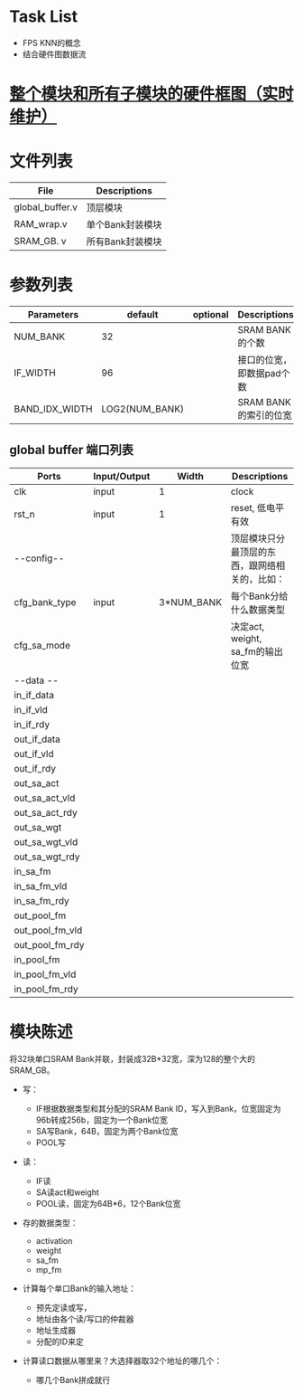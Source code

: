 # Task List
- FPS KNN的概念
- 结合硬件图数据流


# [整个模块和所有子模块的硬件框图（实时维护）](global_buffer.excalidraw)

# 文件列表
| File | Descriptions |
| ---- | ---- |
| global_buffer.v | 顶层模块 |
| RAM_wrap.v | 单个Bank封装模块 |
| SRAM_GB. v | 所有Bank封装模块 |

# 参数列表
| Parameters | default | optional | Descriptions |
| ---- | ---- | ---- | ---- |
| NUM_BANK | 32 |  | SRAM BANK的个数 |
| IF_WIDTH | 96 | | 接口的位宽，即数据pad个数 |
| BAND_IDX_WIDTH | LOG2(NUM_BANK) | | SRAM BANK的索引的位宽 |

## global buffer 端口列表
| Ports | Input/Output | Width | Descriptions |
| ---- | ---- | ---- | ---- |
| clk | input | 1 | clock |
| rst_n | input | 1 | reset, 低电平有效 |
| --config-- | | | 顶层模块只分最顶层的东西，跟网络相关的，比如： |
| cfg_bank_type | input | 3*NUM_BANK | 每个Bank分给什么数据类型 |
| cfg_sa_mode | | | 决定act, weight, sa_fm的输出位宽 |
| --data -- |
| in_if_data |
| in_if_vld |
| in_if_rdy |
| out_if_data |
| out_if_vld |
| out_if_rdy |
| out_sa_act |
| out_sa_act_vld |
| out_sa_act_rdy |
| out_sa_wgt |
| out_sa_wgt_vld |
| out_sa_wgt_rdy |
| in_sa_fm |
| in_sa_fm_vld |
| in_sa_fm_rdy |
| out_pool_fm |
| out_pool_fm_vld |
| out_pool_fm_rdy |
| in_pool_fm |
| in_pool_fm_vld |
| in_pool_fm_rdy |


# 模块陈述
将32块单口SRAM Bank并联，封装成32B*32宽，深为128的整个大的SRAM_GB。
- 写：
  - IF根据数据类型和其分配的SRAM Bank ID，写入到Bank，位宽固定为96b转成256b，固定为一个Bank位宽
  - SA写Bank，64B，固定为两个Bank位宽
  - POOL写
- 读：
  - IF读
  - SA读act和weight
  - POOL读，固定为64B*6，12个Bank位宽
- 存的数据类型：
  - activation
  - weight
  - sa_fm
  - mp_fm
  
- 计算每个单口Bank的输入地址：
  - 预先定读或写，
  - 地址由各个读/写口的仲裁器
  - 地址生成器
  - 分配的ID来定
- 计算读口数据从哪里来？大选择器取32个地址的哪几个：
  - 哪几个Bank拼成就行
